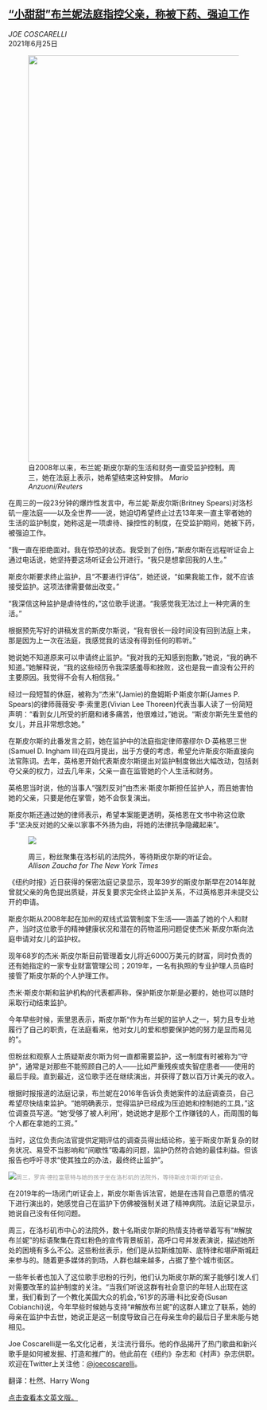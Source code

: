 <!--1624613821000-->
[“小甜甜”布兰妮法庭指控父亲，称被下药、强迫工作](https://cn.nytimes.com/usa/20210625/britney-spears-conservatorship-hearing/)
------

<address>JOE COSCARELLI</address><time pudate="2021-06-25 05:29:56" datetime="2021-06-25 05:29:56">2021年6月25日</time><figure class="article-span-photo"><img src="https://images.weserv.nl/?url=static01.nyt.com/images/2021/06/23/arts/23britney01/merlin_185175567_9c376650-c8da-48d0-961f-423865944d31-master1050.jpg" width="1050" height="817"><figcaption>自2008年以来，布兰妮·斯皮尔斯的生活和财务一直受监护控制。周三，她在法庭上表示，她希望结束这种安排。 <cite>Mario Anzuoni/Reuters</cite></figcaption></figure><section class="article-body"><p>在周三的一段23分钟的爆炸性发言中，布兰妮·斯皮尔斯(Britney Spears)对洛杉矶一座法庭——以及全世界——说，她迫切希望终止过去13年来一直主宰者她的生活的监护制度，她称这是一项虐待、操控性的制度，在受监护期间，她被下药，被强迫工作。</p><p>“我一直在拒绝面对。我在惊恐的状态。我受到了创伤，”斯皮尔斯在远程听证会上通过电话说，她坚持要这场听证会公开进行。“我只是想拿回我的人生。”</p><p>斯皮尔斯要求终止监护，且“不要进行评估”，她还说，“如果我能工作，就不应该接受监护。这项法律需要做出改变。”</p><p>“我深信这种监护是虐待性的，”这位歌手说道。“我感觉我无法过上一种完满的生活。”</p><p>根据预先写好的讲稿发言的斯皮尔斯说，“我有很长一段时间没有回到法庭上来，那是因为上一次在法庭，我感觉我的话没有得到任何的聆听。”</p><p>她说她不知道原来可以申请终止监护。“我对我的无知感到抱歉，”她说，“我的确不知道。”她解释说，“我的这些经历令我深感羞辱和挫败，这也是我一直没有公开的主要原因。我觉得不会有人相信我。”</p><p>经过一段短暂的休庭，被称为“杰米”(Jamie)的詹姆斯·P·斯皮尔斯(James P. Spears)的律师薇薇安·李·索里恩(Vivian Lee Thoreen)代表当事人读了一份简短声明：“看到女儿所受的折磨和诸多痛苦，他很难过，”她说。“斯皮尔斯先生爱他的女儿，并且非常想念她。”</p><p>在斯皮尔斯的此番发言之前，她在监护中的法庭指定律师塞缪尔·D·英格恩三世(Samuel D. Ingham III)在四月提出，出于方便的考虑，希望允许斯皮尔斯直接向法官陈词。去年，英格恩开始代表斯皮尔斯提出对监护制度做出大幅改动，包括剥夺父亲的权力，过去几年来，父亲一直在监管她的个人生活和财务。</p><p>英格恩当时说，他的当事人“强烈反对”由杰米·斯皮尔斯担任监护人，而且她害怕她的父亲，只要是他在掌管，她不会恢复演出。</p><p>斯皮尔斯还通过她的律师表示，希望本案能更透明，英格恩在文书中称这位歌手“坚决反对她的父亲以家事不外扬为由，将她的法律抗争隐藏起来”。</p><p><figure class="article-inline-photo"><img src="https://images.weserv.nl/?url=static01.nyt.com/images/2021/06/23/us/politics/23britney/merlin_189796698_6459e7dd-6827-4f4a-9543-190fc572c621-jumbo.jpg"></p><figcaption>周三，粉丝聚集在洛杉矶的法院外，等待斯皮尔斯的听证会。 <cite>Allison Zaucha for The New York Times</cite></figcaption></figure><p>《纽约时报》近日获得的保密法庭记录显示，现年39岁的斯皮尔斯早在2014年就曾就父亲的角色提出质疑，并反复要求完全终止监护关系，不过英格恩并未提交公开的申请。</p><p>斯皮尔斯从2008年起在加州的双线式监管制度下生活——涵盖了她的个人和财产，当时这位歌手的精神健康状况和潜在的药物滥用问题促使杰米·斯皮尔斯向法庭申请对女儿的监护权。</p><p>现年68岁的杰米·斯皮尔斯目前管理着女儿将近6000万美元的财富，同时负责的还有她指定的一家专业财富管理公司；2019年，一名有执照的专业护理人员临时接管了斯皮尔斯的个人护理工作。</p><p>杰米·斯皮尔斯和监护机构的代表都声称，保护斯皮尔斯是必要的，她也可以随时采取行动结束监护。</p><p>今年早些时候，索里恩表示，斯皮尔斯“作为布兰妮的监护人之一，努力且专业地履行了自己的职责，在法庭看来，他对女儿的爱和想要保护她的努力是显而易见的”。</p><p>但粉丝和观察人士质疑斯皮尔斯为何一直都需要监护，这一制度有时被称为“守护”，通常是对那些不能照顾自己的人——比如严重残疾或失智症患者——使用的最后手段。直到最近，这位歌手还在继续演出，并获得了数以百万计美元的收入。</p><p>根据时报报道的法庭记录，布兰妮在2016年告诉负责她案件的法庭调查员，自己希望尽快结束监护。“她明确表示，觉得监护已经成为压迫她和控制她的工具，”这位调查员写道。“她‘受够了被人利用’，她说她才是那个工作赚钱的人，而周围的每个人都在拿她的工资。”</p><p>当时，这位负责向法官提供定期评估的调查员得出结论称，鉴于斯皮尔斯复杂的财务状况、易受不当影响和“间歇性”吸毒的问题，监护仍然符合她的最佳利益。但该报告也呼吁寻求“使其独立的办法，最终终止监护”。</p><p><img src="https://images.weserv.nl/?url=static01.nyt.com/images/2021/06/23/style/23britney-new/merlin_189796662_286980b7-2398-4ba2-b200-b3cfe51df140-master1050.jpg"><small style="color: #999;">周三，罗宾·德拉富恩特与她的孩子坐在洛杉矶的法院外，等待斯皮尔斯的听证会。</small></p><p>在2019年的一场闭门听证会上，斯皮尔斯告诉法官，她是在违背自己意愿的情况下进行演出的，她感觉自己在监护下仿佛被强制关进了精神病院。法庭记录显示，她说自己没有任何问题。</p><p>周三，在洛杉矶市中心的法院外，数十名斯皮尔斯的热情支持者举着写有“#解放布兰妮”的标语聚集在霓虹粉色的宣传背景板前，高呼口号并发表演说，描述她所处的困境有多么不公。这些粉丝表示，他们是从拉斯维加斯、底特律和堪萨斯城赶来参与的。随着更多媒体的到场，人群也越来越多，占据了整个城市街区。</p><p>一些年长者也加入了这位歌手忠粉的行列，他们认为斯皮尔斯的案子能够引发人们对需要改革的监护制度的关注。“当我们听说这群有社会意识的年轻人出现在这里，我们看到了一个教化美国大众的机会，”61岁的苏珊·科比安奇(Susan Cobianchi)说，今年早些时候她与支持“#解放布兰妮”的这群人建立了联系，她的母亲在监护中去世，她说正是这一制度导致自己在母亲生命的最后日子里未能与她相见。</p></section><footer class="author-info"><p>Joe Coscarelli是一名文化记者，关注流行音乐。他的作品揭开了热门歌曲和新兴歌手是如何被发掘、打造和推广的。他此前在《纽约》杂志和《村声》杂志供职。欢迎在Twitter上关注他：<a rel="nofollow" target="_blank" href="https://twitter.com/joecoscarelli">@joecoscarelli</a>。</p><p>翻译：杜然、Harry Wong</p><p><a rel="nofollow" target="_blank" href="https://www.nytimes.com/2021/06/23/arts/music/britney-spears-conservatorship-hearing.html">点击查看本文英文版。</a></p></footer>

